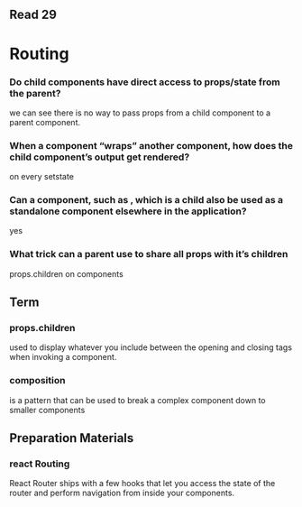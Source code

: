 ## Read 29

# Routing

### Do child components have direct access to props/state from the parent?
we can see there is no way to pass props from a child component to a parent component.

### When a component “wraps” another component, how does the child component’s output get rendered?
on every setstate

### Can a component, such as <Content />, which is a child also be used as a standalone component elsewhere in the application?
yes

### What trick can a parent use to share all props with it’s children
props.children on components

## Term

### props.children
used to display whatever you include between the opening and closing tags when invoking a component.

### composition
is a pattern that can be used to break a complex component down to smaller components

## Preparation Materials

### react Routing
React Router ships with a few hooks that let you access the state of the router and perform navigation from inside your components.
